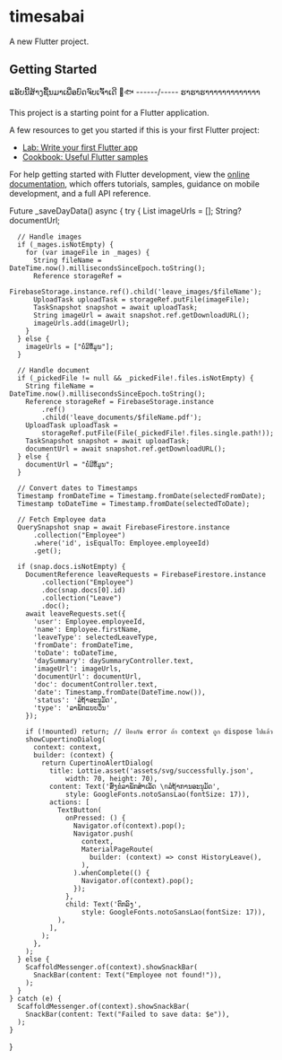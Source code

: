 # timesabai

A new Flutter project.

## Getting Started

ແອັບນີ້ສ້າງຊື້ນມາເພື່ອບົດຈົບເຈົ້າເດີ 🥰🐟
------/----- ຮາຮາຮາາາາາາາາາາາາາ

This project is a starting point for a Flutter application.

A few resources to get you started if this is your first Flutter project:

- [Lab: Write your first Flutter app](https://docs.flutter.dev/get-started/codelab)
- [Cookbook: Useful Flutter samples](https://docs.flutter.dev/cookbook)

For help getting started with Flutter development, view the
[online documentation](https://docs.flutter.dev/), which offers tutorials,
samples, guidance on mobile development, and a full API reference.








 Future<void> _saveDayData() async {
    try {
      List<String> imageUrls = [];
      String? documentUrl;

      // Handle images
      if (_mages.isNotEmpty) {
        for (var imageFile in _mages) {
          String fileName = DateTime.now().millisecondsSinceEpoch.toString();
          Reference storageRef =
              FirebaseStorage.instance.ref().child('leave_images/$fileName');
          UploadTask uploadTask = storageRef.putFile(imageFile);
          TaskSnapshot snapshot = await uploadTask;
          String imageUrl = await snapshot.ref.getDownloadURL();
          imageUrls.add(imageUrl);
        }
      } else {
        imageUrls = ["ບໍ່ມີຂໍ້ມູນ"];
      }

      // Handle document
      if (_pickedFile != null && _pickedFile!.files.isNotEmpty) {
        String fileName = DateTime.now().millisecondsSinceEpoch.toString();
        Reference storageRef = FirebaseStorage.instance
            .ref()
            .child('leave_documents/$fileName.pdf');
        UploadTask uploadTask =
            storageRef.putFile(File(_pickedFile!.files.single.path!));
        TaskSnapshot snapshot = await uploadTask;
        documentUrl = await snapshot.ref.getDownloadURL();
      } else {
        documentUrl = "ບໍ່ມີຂໍ້ມູນ";
      }

      // Convert dates to Timestamps
      Timestamp fromDateTime = Timestamp.fromDate(selectedFromDate);
      Timestamp toDateTime = Timestamp.fromDate(selectedToDate);

      // Fetch Employee data
      QuerySnapshot snap = await FirebaseFirestore.instance
          .collection("Employee")
          .where('id', isEqualTo: Employee.employeeId)
          .get();

      if (snap.docs.isNotEmpty) {
        DocumentReference leaveRequests = FirebaseFirestore.instance
            .collection("Employee")
            .doc(snap.docs[0].id)
            .collection("Leave")
            .doc();
        await leaveRequests.set({
          'user': Employee.employeeId,
          'name': Employee.firstName,
          'leaveType': selectedLeaveType,
          'fromDate': fromDateTime,
          'toDate': toDateTime,
          'daySummary': daySummaryController.text,
          'imageUrl': imageUrls,
          'documentUrl': documentUrl,
          'doc': documentController.text,
          'date': Timestamp.fromDate(DateTime.now()),
          'status': 'ລໍຖ້າອະນຸມັດ',
          'type': 'ລາພັກແບບວັນ'
        });

        if (!mounted) return; // ป้องกัน error ถ้า context ถูก dispose ไปแล้ว
        showCupertinoDialog(
          context: context,
          builder: (context) {
            return CupertinoAlertDialog(
              title: Lottie.asset('assets/svg/successfully.json',
                  width: 70, height: 70),
              content: Text('ສົ່ງຂໍລາພັກສໍາເລັດ \nລໍຖ້າການອະນຸມັດ',
                  style: GoogleFonts.notoSansLao(fontSize: 17)),
              actions: [
                TextButton(
                  onPressed: () {
                    Navigator.of(context).pop();
                    Navigator.push(
                      context,
                      MaterialPageRoute(
                        builder: (context) => const HistoryLeave(),
                      ),
                    ).whenComplete(() {
                      Navigator.of(context).pop();
                    });
                  },
                  child: Text('ຕົກລົງ',
                      style: GoogleFonts.notoSansLao(fontSize: 17)),
                ),
              ],
            );
          },
        );
      } else {
        ScaffoldMessenger.of(context).showSnackBar(
          SnackBar(content: Text("Employee not found!")),
        );
      }
    } catch (e) {
      ScaffoldMessenger.of(context).showSnackBar(
        SnackBar(content: Text("Failed to save data: $e")),
      );
    }
  }